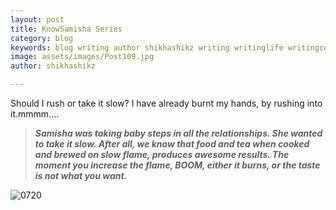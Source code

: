 ```yaml
---
layout: post
title: KnowSamisha Series
category: blog
keywords: blog writing author shikhashikz writing writinglife writingcommunity dailyblogpost dailyblogpostchallenge knowsamisha shikhashikz
image: assets/images/Post109.jpg
author: shikhashikz

---
```

Should I rush or take it slow? I have already burnt my hands, by rushing into it.mmmm....

>***Samisha was taking baby steps in all the relationships. She wanted to take it slow. After all, we know that food and tea when cooked and brewed on slow flame, produces awesome results. The moment you increase the flame, BOOM, either it burns, or the taste is not what you want.***
>

![0720](https://user-images.githubusercontent.com/21696121/126325509-8d80cd8f-5b9e-4866-8962-93dbb8331de1.jpg)

